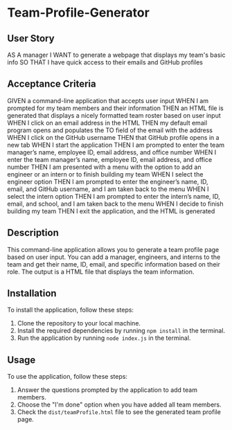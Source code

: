 # Team-Profile-Generator

## User Story

AS A manager
I WANT to generate a webpage that displays my team's basic info
SO THAT I have quick access to their emails and GitHub profiles


## Acceptance Criteria

GIVEN a command-line application that accepts user input
WHEN I am prompted for my team members and their information
THEN an HTML file is generated that displays a nicely formatted team roster based on user input
WHEN I click on an email address in the HTML
THEN my default email program opens and populates the TO field of the email with the address
WHEN I click on the GitHub username
THEN that GitHub profile opens in a new tab
WHEN I start the application
THEN I am prompted to enter the team manager’s name, employee ID, email address, and office number
WHEN I enter the team manager’s name, employee ID, email address, and office number
THEN I am presented with a menu with the option to add an engineer or an intern or to finish building my team
WHEN I select the engineer option
THEN I am prompted to enter the engineer’s name, ID, email, and GitHub username, and I am taken back to the menu
WHEN I select the intern option
THEN I am prompted to enter the intern’s name, ID, email, and school, and I am taken back to the menu
WHEN I decide to finish building my team
THEN I exit the application, and the HTML is generated

## Description

This command-line application allows you to generate a team profile page based on user input. You can add a manager, engineers, and interns to the team and get their name, ID, email, and specific information based on their role. The output is a HTML file that displays the team information.

## Installation

To install the application, follow these steps:

1. Clone the repository to your local machine.
2. Install the required dependencies by running `npm install` in the terminal.
3. Run the application by running `node index.js` in the terminal.

## Usage

To use the application, follow these steps:

1. Answer the questions prompted by the application to add team members.
2. Choose the "I'm done" option when you have added all team members.
3. Check the `dist/teamProfile.html` file to see the generated team profile page.
